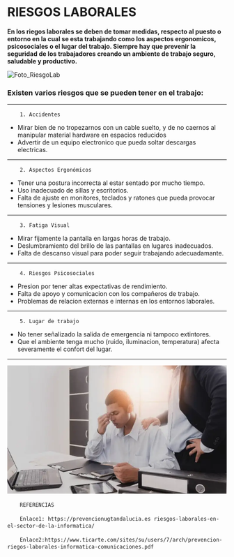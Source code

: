 # RIESGOS LABORALES

**En los riegos laborales se deben de tomar medidas, respecto al puesto o entorno en la cual se esta trabajando como los aspectos ergonomicos, psicosociales o el lugar del trabajo. Siempre hay que prevenir la seguridad de los trabajadores creando un ambiente de trabajo seguro, saludable y productivo.**


<!-- ENLACES -->
![Foto_RiesgoLab](https://www.educadictos.com/wp-content/uploads/2014/01/seguridad-informatica1-300x225.png)

### Existen varios riesgos que se pueden tener en el trabajo:

---

        1. Accidentes 
* Mirar bien de no tropezarnos con un cable suelto, y de no caernos al manipular material hardware en espacios reducidos
* Advertir de un equipo electronico que pueda soltar descargas electricas.

---

        2. Aspectos Ergonómicos
* Tener una postura incorrecta al estar sentado por mucho tiempo.
* Uso inadecuado de sillas y escritorios.
* Falta de ajuste en monitores, teclados y ratones que pueda provocar tensiones y lesiones musculares.

---

        3. Fatiga Visual
* Mirar fijamente la pantalla en largas horas de trabajo.
* Deslumbramiento del brillo de las pantallas en lugares inadecuados.
* Falta de descanso visual para poder seguir trabajando adecuadamante.

---

        4. Riesgos Psicosociales
* Presion por tener altas expectativas de rendimiento.
* Falta de apoyo y comunicacion con los compañeros de trabajo. 
* Problemas de relacion externas e internas en los entornos laborales.

---

        5. Lugar de trabajo
* No tener señalizado la salida de emergencia ni tampoco extintores.
* Que el ambiente tenga mucho (ruido, iluminacion, temperatura) afecta severamente el confort del lugar.

---

![Foto_RiesgoLab](2.png)


        REFERENCIAS
        
        Enlace1: https://prevencionugtandalucia.es riesgos-laborales-en-el-sector-de-la-informatica/

        Enlace2:https://www.ticarte.com/sites/su/users/7/arch/prevencion-riegos-laborales-informatica-comunicaciones.pdf


